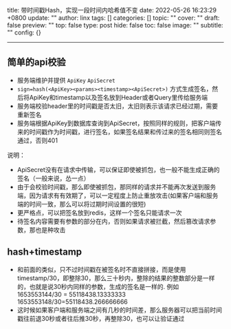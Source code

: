 title: 带时间戳Hash，实现一段时间内哈希值不变
date: 2022-05-26 16:23:29 +0800
update: ""
author: linx
tags: []
categories: []
topic: ""
cover: ""
draft: false
preview: ""
top: false
type: post
hide: false
toc: false
image: ""
subtitle: ""
config: {}


---



## 简单的api校验

- 服务端维护并提供 `ApiKey` `ApiSecret`
- `sign=hash(<ApiKey><params><timestamp><ApiSecret>)` 方式生成签名，然后将ApiKey和timestamp以及签名放到Header或者Query里传给服务端
- 服务端校验header里的时间戳是否太旧，太旧则表示该请求已经过期，需要重新签名
- 服务端根据ApiKey到数据库查询到ApiSecret，按照同样的规则，把客户端传来的时间戳作为时间戳，进行签名，如果签名结果和传过来的签名相同则签名通过，否则401

说明：

- ApiSecret没有在请求中传输，可以保证即使被抓包，也一般不能生成正确的签名（一般来说，怂一点）
- 由于会校验时间戳，那么即使被抓包，那同样的请求并不能再次发送到服务端，因为请求有有效期了，可以一定程度上防止重放攻击(如果客户端和服务端的时间一致，那么可以将过期时间设置的很短)
- 更严格点，可以把签名放到redis，这样一个签名只能请求一次
- 待签名内容需要有参数的部分在内，否则如果请求被拦截，然后篡改请求参数，那也是种攻击


## hash+timestamp

- 和前面的类似，只不过时间戳在被签名时不直接拼接，而是使用 timestamp/30，即整除30，那么三十秒内，整除的结果的整数部分是一样的，也就是说30秒内同样的参数，生成的签名是一样的. 例如 1653553144/30 = 55118438.13333333  1653553148/30=55118438.266666666
- 这时候如果客户端和服务端之间有几秒的时间差，那么服务器可以把当前时间戳往前退30秒或者往后推30秒，再整除30，也可以让验证通过

